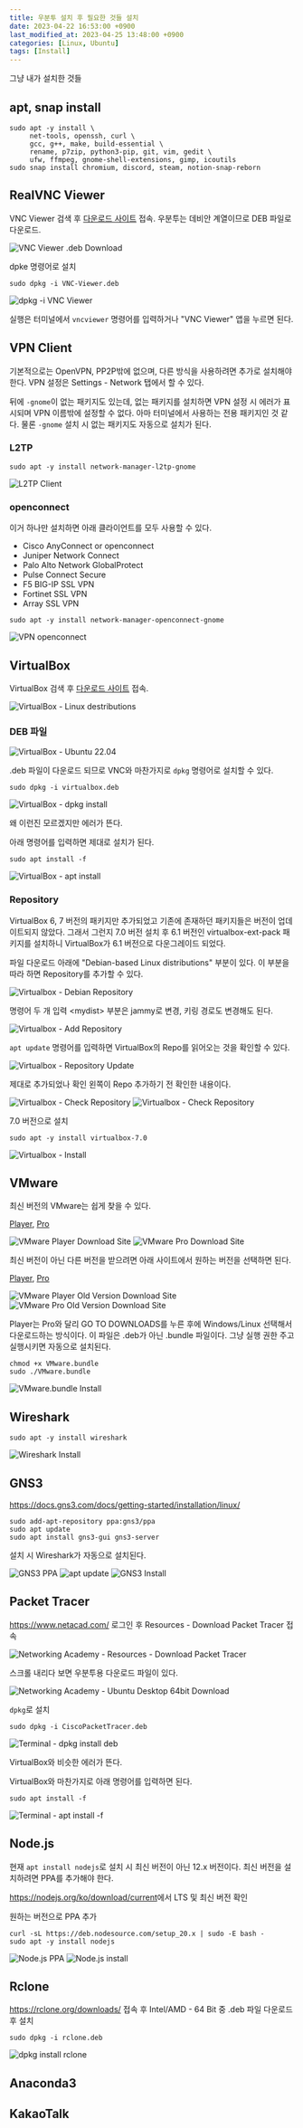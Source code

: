 ```yaml
---
title: 우분투 설치 후 필요한 것들 설치
date: 2023-04-22 16:53:00 +0900
last_modified_at: 2023-04-25 13:48:00 +0900
categories: [Linux, Ubuntu]
tags: [Install]
---
```


그냥 내가 설치한 것들

## apt, snap install

```shell
sudo apt -y install \
     net-tools, openssh, curl \
     gcc, g++, make, build-essential \
     rename, p7zip, python3-pip, git, vim, gedit \
     ufw, ffmpeg, gnome-shell-extensions, gimp, icoutils
sudo snap install chromium, discord, steam, notion-snap-reborn
```

## RealVNC Viewer

VNC Viewer 검색 후 [다운로드 사이트](https://www.realvnc.com/en/connect/download/viewer/) 접속.
우분투는 데비안 계열이므로 DEB 파일로 다운로드.

![VNC Viewer .deb Download](https://cdn.jsdelivr.net/gh/kimzuni/cdn/blog/ubuntu-install-apps-vnc-viewer-1.png)

dpke 명령어로 설치

```shell
sudo dpkg -i VNC-Viewer.deb
```

![dpkg -i VNC Viewer](https://cdn.jsdelivr.net/gh/kimzuni/cdn/blog/ubuntu-install-apps-vnc-viewer-2.png)

실행은 터미널에서 `vncviewer` 명령어를 입력하거나 "VNC Viewer" 앱을 누르면 된다.

## VPN Client

기본적으로는 OpenVPN, PP2P밖에 없으며, 다른 방식을 사용하려면 추가로 설치해야 한다.
VPN 설정은 Settings - Network 탭에서 할 수 있다.

뒤에 `-gnome`이 없는 패키지도 있는데, 없는 패키지를 설치하면 VPN 설정 시 에러가 표시되며 VPN 이름밖에 설정할 수 없다.
아마 터미널에서 사용하는 전용 패키지인 것 같다.
물론 `-gnome` 설치 시 없는 패키지도 자동으로 설치가 된다.

### L2TP

```shell
sudo apt -y install network-manager-l2tp-gnome
```

![L2TP Client](https://cdn.jsdelivr.net/gh/kimzuni/cdn/blog/ubuntu-install-apps-vpn-l2tp.png)

### openconnect

이거 하나만 설치하면 아래 클라이언트를 모두 사용할 수 있다.

- Cisco AnyConnect or openconnect
- Juniper Network Connect
- Palo Alto Network GlobalProtect
- Pulse Connect Secure
- F5 BIG-IP SSL VPN
- Fortinet SSL VPN
- Array SSL VPN

```shell
sudo apt -y install network-manager-openconnect-gnome
```

![VPN openconnect](https://cdn.jsdelivr.net/gh/kimzuni/cdn/blog/ubuntu-install-apps-vpn-openconnect.png)

## VirtualBox

VirtualBox 검색 후 [다운로드 사이트](https://www.virtualbox.org/wiki/Downloads) 접속.

![VirtualBox - Linux destributions](https://cdn.jsdelivr.net/gh/kimzuni/cdn/blog/ubuntu-install-apps-virtualbox-1.png)

### DEB 파일

![VirtualBox - Ubuntu 22.04](https://cdn.jsdelivr.net/gh/kimzuni/cdn/blog/ubuntu-install-apps-virtualbox-2.png)

.deb 파일이 다운로드 되므로 VNC와 마찬가지로 `dpkg` 명령어로 설치할 수 있다.

```shell
sudo dpkg -i virtualbox.deb
```

![VirtualBox - dpkg install](https://cdn.jsdelivr.net/gh/kimzuni/cdn/blog/ubuntu-install-apps-virtualbox-dpkg.png)

왜 이런진 모르겠지만 에러가 뜬다.

아래 명령어를 입력하면 제대로 설치가 된다.

```shell
sudo apt install -f
```

![VirtualBox - apt install](https://cdn.jsdelivr.net/gh/kimzuni/cdn/blog/ubuntu-install-apps-virtualbox-apt.png)

### Repository

VirtualBox 6, 7 버전의 패키지만 추가되었고 기존에 존재하던 패키지들은 버전이 업데이트되지 않았다.
그래서 그런지 7.0 버전 설치 후 6.1 버전인 virtualbox-ext-pack 패키지를 설치하니 VirtualBox가 6.1 버전으로 다운그레이드 되었다.

파일 다운로드 아래에 "Debian-based Linux distributions" 부분이 있다.
이 부분을 따라 하면 Repository를 추가할 수 있다.

![Virtualbox - Debian Repository](https://cdn.jsdelivr.net/gh/kimzuni/cdn/blog/ubuntu-install-apps-virtualbox-3.png)

명령어 두 개 입력
&lt;mydist&gt; 부분은 jammy로 변경, 키링 경로도 변경해도 된다.

![Virtualbox - Add Repository](https://cdn.jsdelivr.net/gh/kimzuni/cdn/blog/ubuntu-install-apps-virtualbox-repository-1.png)

`apt update` 명령어를 입력하면 VirtualBox의 Repo를 읽어오는 것을 확인할 수 있다.

![Virtualbox - Repository Update](https://cdn.jsdelivr.net/gh/kimzuni/cdn/blog/ubuntu-install-apps-virtualbox-repository-2.png)

제대로 추가되었나 확인
왼쪽이 Repo 추가하기 전 확인한 내용이다.

<Imgbox>

![Virtualbox - Check Repository](https://cdn.jsdelivr.net/gh/kimzuni/cdn/blog/ubuntu-install-apps-virtualbox-repository-3.png)
![Virtualbox - Check Repository](https://cdn.jsdelivr.net/gh/kimzuni/cdn/blog/ubuntu-install-apps-virtualbox-repository-4.png)

</Imgbox>

7.0 버전으로 설치

```shell
sudo apt -y install virtualbox-7.0
```

![Virtualbox - Install](https://cdn.jsdelivr.net/gh/kimzuni/cdn/blog/ubuntu-install-apps-virtualbox-repository-5.png)

## VMware

최신 버전의 VMware는 쉽게 찾을 수 있다.

[Player](https://www.vmware.com/kr/products/workstation-player/workstation-player-evaluation.html),
[Pro](https://www.vmware.com/kr/products/workstation-pro/workstation-pro-evaluation.html)

<Imgbox>

![VMware Player Download Site](https://cdn.jsdelivr.net/gh/kimzuni/cdn/blog/ubuntu-install-apps-vmware-player-1.png)
![VMware Pro Download Site](https://cdn.jsdelivr.net/gh/kimzuni/cdn/blog/ubuntu-install-apps-vmware-pro-1.png)

</Imgbox>

최신 버전이 아닌 다른 버전을 받으려면 아래 사이트에서 원하는 버전을 선택하면 된다.

[Player](https://customerconnect.vmware.com/en/downloads/info/slug/desktop_end_user_computing/vmware_workstation_player/17_0),
[Pro](https://customerconnect.vmware.com/en/downloads/info/slug/desktop_end_user_computing/vmware_workstation_pro/17_0)

<Imgbox>

![VMware Player Old Version Download Site](https://cdn.jsdelivr.net/gh/kimzuni/cdn/blog/ubuntu-install-apps-vmware-player-2.png)
![VMware Pro Old Version Download Site](https://cdn.jsdelivr.net/gh/kimzuni/cdn/blog/ubuntu-install-apps-vmware-pro-2.png)

</Imgbox>

Player는 Pro와 달리 GO TO DOWNLOADS를 누른 후에 Windows/Linux 선택해서 다운로드하는 방식이다.
이 파일은 .deb가 아닌 .bundle 파일이다.
그냥 실행 권한 주고 실행시키면 자동으로 설치된다.

```shell
chmod +x VMware.bundle
sudo ./VMware.bundle
```

![VMware.bundle Install](https://cdn.jsdelivr.net/gh/kimzuni/cdn/blog/ubuntu-install-apps-vmware-install.png)

## Wireshark

```shell
sudo apt -y install wireshark
```

![Wireshark Install](https://cdn.jsdelivr.net/gh/kimzuni/cdn/blog/ubuntu-install-apps-wireshark-install.png)

## GNS3

<https://docs.gns3.com/docs/getting-started/installation/linux/>

```shell
sudo add-apt-repository ppa:gns3/ppa
sudo apt update                                
sudo apt install gns3-gui gns3-server
```

설치 시 Wireshark가 자동으로 설치된다.

<Imgbox>

![GNS3 PPA](https://cdn.jsdelivr.net/gh/kimzuni/cdn/blog/ubuntu-install-apps-gns3-add-ppa.png)
![apt update](https://cdn.jsdelivr.net/gh/kimzuni/cdn/blog/ubuntu-install-apps-gns3-apt-update.png)
![GNS3 Install](https://cdn.jsdelivr.net/gh/kimzuni/cdn/blog/ubuntu-install-apps-gns3-install.png)

</Imgbox>

## Packet Tracer

<https://www.netacad.com/> 로그인 후 Resources - Download Packet Tracer 접속

![Networking Academy - Resources - Download Packet Tracer](https://cdn.jsdelivr.net/gh/kimzuni/cdn/blog/ubuntu-install-apps-packettracer-1.png)

스크롤 내리다 보면 우분투용 다운로드 파일이 있다.

![Networking Academy - Ubuntu Desktop 64bit Download](https://cdn.jsdelivr.net/gh/kimzuni/cdn/blog/ubuntu-install-apps-packettracer-2.png)

`dpkg`로 설치

```shell
sudo dpkg -i CiscoPacketTracer.deb
```

![Terminal - dpkg install deb](https://cdn.jsdelivr.net/gh/kimzuni/cdn/blog/ubuntu-install-apps-packettracer-3.png)

VirtualBox와 비슷한 에러가 뜬다.

VirtualBox와 마찬가지로 아래 명령어를 입력하면 된다.

```shell
sudo apt install -f
```

![Terminal - apt install -f](https://cdn.jsdelivr.net/gh/kimzuni/cdn/blog/ubuntu-install-apps-packettracer-4.png)

## Node.js

현재 `apt install nodejs`로 설치 시 최신 버전이 아닌 12.x 버전이다.
최신 버전을 설치하려면 PPA를 추가해야 한다.

<https://nodejs.org/ko/download/current>에서 LTS 및 최신 버전 확인

원하는 버전으로 PPA 추가

```shell
curl -sL https://deb.nodesource.com/setup_20.x | sudo -E bash -
sudo apt -y install nodejs
```

<Imgbox>

![Node.js PPA](https://cdn.jsdelivr.net/gh/kimzuni/cdn/blog/ubuntu-install-apps-nodejs-1.png)
![Node.js install](https://cdn.jsdelivr.net/gh/kimzuni/cdn/blog/ubuntu-install-apps-nodejs-2.png)

</Imgbox>

## Rclone

<https://rclone.org/downloads/> 접속 후 Intel/AMD - 64 Bit 중 .deb 파일 다운로드 후 설치

```shell
sudo dpkg -i rclone.deb
```

![dpkg install rclone](https://cdn.jsdelivr.net/gh/kimzuni/cdn/blog/ubuntu-install-apps-rclone.png)

## Anaconda3

<Postbox title="linux-install-anaconda"/>

## KakaoTalk

<Postbox title="linux-install-kakaotalk"/>
